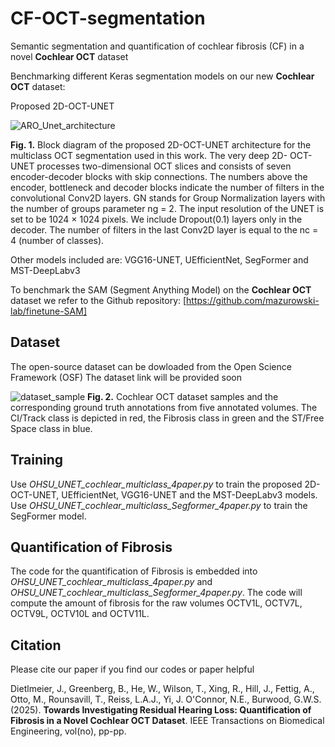 # CF-OCT-segmentation
Semantic segmentation and quantification of cochlear fibrosis (CF) in a novel **Cochlear OCT** dataset

Benchmarking different Keras segmentation models on our new **Cochlear OCT** dataset:

Proposed 2D-OCT-UNET

![ARO_Unet_architecture](https://github.com/user-attachments/assets/17a8e4e8-7570-4400-8929-961ca4513651)

**Fig. 1.** Block diagram of the proposed 2D-OCT-UNET architecture for the multiclass OCT segmentation used in this work. The very deep 2D-
OCT-UNET processes two-dimensional OCT slices and consists of seven encoder-decoder blocks with skip connections. The numbers above the
encoder, bottleneck and decoder blocks indicate the number of filters in the convolutional Conv2D layers. GN stands for Group Normalization layers
with the number of groups parameter ng = 2. The input resolution of the UNET is set to be 1024 × 1024 pixels. We include Dropout(0.1) layers
only in the decoder. The number of filters in the last Conv2D layer is equal to the nc = 4 (number of classes).

Other models included are: VGG16-UNET, UEfficientNet, SegFormer and MST-DeepLabv3

To benchmark the SAM (Segment Anything Model) on the **Cochlear OCT** dataset we refer to the Github repository:
[https://github.com/mazurowski-lab/finetune-SAM]

## Dataset
The open-source dataset can be dowloaded from the Open Science Framework (OSF) 
The dataset link will be provided soon

![dataset_sample](https://github.com/user-attachments/assets/ffca9dd8-bb54-4edd-a72a-2f45519d94ac)
**Fig. 2.** Cochlear OCT dataset samples and the corresponding ground truth annotations from five annotated volumes. The CI/Track class is depicted
in red, the Fibrosis class in green and the ST/Free Space class in blue.

## Training
Use _OHSU_UNET_cochlear_multiclass_4paper.py_ to train the proposed 2D-OCT-UNET, UEfficientNet, VGG16-UNET and the MST-DeepLabv3 models.
Use _OHSU_UNET_cochlear_multiclass_Segformer_4paper.py_ to train the SegFormer model.

## Quantification of Fibrosis
The code for the quantification of Fibrosis is embedded into _OHSU_UNET_cochlear_multiclass_4paper.py_ and _OHSU_UNET_cochlear_multiclass_Segformer_4paper.py_.
The code will compute the amount of fibrosis for the raw volumes OCTV1L, OCTV7L, OCTV9L, OCTV10L and OCTV11L.

## Citation
Please cite our paper if you find our codes or paper helpful

Dietlmeier, J., Greenberg, B., He, W., Wilson, T., Xing, R., Hill, J., Fettig, A., Otto, M., Rounsavill, T., Reiss, L.A.J., Yi, J. O'Connor, N.E., Burwood, G.W.S. (2025). 
**Towards Investigating Residual Hearing Loss: Quantification of Fibrosis in a Novel Cochlear OCT Dataset**. 
IEEE Transactions on Biomedical Engineering, vol(no), pp-pp.
